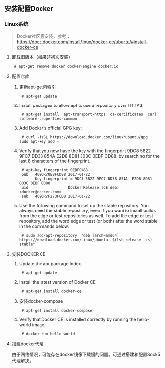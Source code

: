 ## 安装配置Docker

### Linux系统

> Docker社区版安装，参考：https://docs.docker.com/install/linux/docker-ce/ubuntu/#install-docker-ce

1. 卸载旧版本（如果非初次安装）

        # apt-get remove docker docker-engine docker.io

2. 配置仓库

	1. 更新apt-get包索引

            # apt-get update

	2. Install packages to allow apt to use a repository over HTTPS:

            # apt-get install  apt-transport-https  ca-certificates  curl  software-properties-common

	3. Add Docker’s official GPG key:

            # curl -fsSL https://download.docker.com/linux/ubuntu/gpg | sudo apt-key add -

    4. Verify that you now have the key with the fingerprint 9DC8 5822 9FC7 DD38 854A E2D8 8D81 803C 0EBF CD88, by searching for the last 8 characters of the fingerprint.

            # apt-key fingerprint 0EBFCD88
            pub   4096R/0EBFCD88 2017-02-22
                  Key fingerprint = 9DC8 5822 9FC7 DD38 854A  E2D8 8D81 803C 0EBF CD88
            uid                  Docker Release (CE deb) <docker@docker.com>
            sub   4096R/F273FCD8 2017-02-22

	5. Use the following command to set up the stable repository. You always need the stable repository, even if you want to install builds from the edge or test repositories as well. To add the edge or test repository, add the word edge or test (or both) after the word stable in the commands below.

            # sudo add-apt-repository  "deb [arch=amd64] https://download.docker.com/linux/ubuntu  $(lsb_release -cs)  stable"

3. 安装DOCKER CE

	1. Update the apt package index.

            # apt-get update

	2. Install the latest version of Docker CE

            # apt-get install docker-ce

	3. 安装docker-compose

            # apt-get install docker-compose

	4. Verify that Docker CE is installed correctly by running the hello-world image.

            # docker run hello-world

4. 搭建docker代理
      
    由于网络情况，可能存在docker镜像下载慢的问题。可通过搭建和配置Sock5代理解决。
    
    

